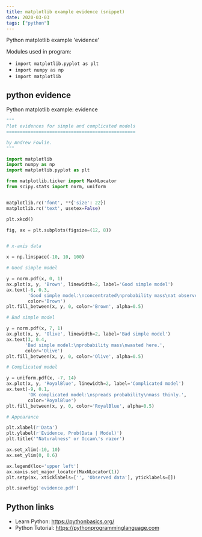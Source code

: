 ```yaml
---
title: matplotlib example evidence (snippet)
date: 2020-03-03
tags: ["python"]
---
```

Python matplotlib example 'evidence'


Modules used in program: 
* `import matplotlib.pyplot as plt`
* `import numpy as np`
* `import matplotlib`

## python evidence

Python matplotlib example: evidence

```python
"""
Plot evidences for simple and complicated models
================================================

by Andrew Fowlie.
"""

import matplotlib
import numpy as np
import matplotlib.pyplot as plt

from matplotlib.ticker import MaxNLocator
from scipy.stats import norm, uniform


matplotlib.rc('font', **{'size': 22})
matplotlib.rc('text', usetex=False)

plt.xkcd()

fig, ax = plt.subplots(figsize=(12, 8))


# x-axis data

x = np.linspace(-10, 10, 100)

# Good simple model

y = norm.pdf(x, 0, 1)
ax.plot(x, y, 'Brown', linewidth=2, label='Good simple model')
ax.text(-6, 0.3,
        'Good simple model:\nconcentrated\nprobability mass\nat observed data.',
        color='Brown')
plt.fill_between(x, y, 0, color='Brown', alpha=0.5)

# Bad simple model

y = norm.pdf(x, 7, 1)
ax.plot(x, y, 'Olive', linewidth=2, label='Bad simple model')
ax.text(3, 0.4,
       'Bad simple model:\nprobability mass\nwasted here.',
       color='Olive')
plt.fill_between(x, y, 0, color='Olive', alpha=0.5)

# Complicated model

y = uniform.pdf(x, -7, 14)
ax.plot(x, y, 'RoyalBlue', linewidth=2, label='Complicated model')
ax.text(-9, 0.1,
        'OK complicated model:\nspreads probability\nmass thinly.',
        color='RoyalBlue')
plt.fill_between(x, y, 0, color='RoyalBlue', alpha=0.5)

# Appearance

plt.xlabel(r'Data')
plt.ylabel(r'Evidence, Prob(Data | Model)')
plt.title('"Naturalness" or Occam\'s razor')

ax.set_xlim(-10, 10)
ax.set_ylim(0, 0.6)

ax.legend(loc='upper left')
ax.xaxis.set_major_locator(MaxNLocator(1))
plt.setp(ax, xticklabels=['', 'Observed data'], yticklabels=[])

plt.savefig('evidence.pdf')

```

## Python links

- Learn Python: https://pythonbasics.org/
- Python Tutorial: https://pythonprogramminglanguage.com
